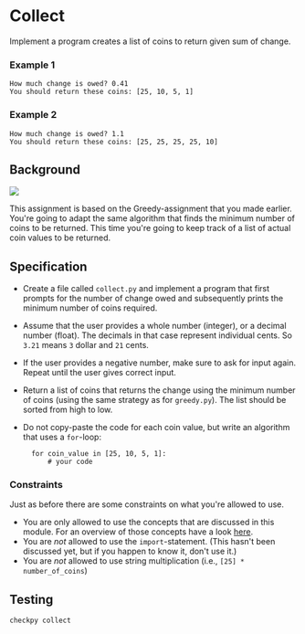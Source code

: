 # Collect

Implement a program creates a list of coins to return given sum of change.

### Example 1

	How much change is owed? 0.41
	You should return these coins: [25, 10, 5, 1]

### Example 2

	How much change is owed? 1.1
	You should return these coins: [25, 25, 25, 25, 10]

## Background

![](coinchange.png)

This assignment is based on the Greedy-assignment that you made earlier. You're going to adapt the same algorithm that finds the minimum number of coins to be returned. This time you're going to keep track of a list of actual coin values to be returned.

## Specification

* Create a file called `collect.py` and implement a program that first prompts for the number of change owed and subsequently prints the minimum number of coins required.

* Assume that the user provides a whole number (integer), or a decimal number (float). The decimals in that case represent individual cents. So `3.21` means `3` dollar and `21` cents.

* If the user provides a negative number, make sure to ask for input again. Repeat until the user gives correct input.

* Return a list of coins that returns the change using the minimum number of coins (using the same strategy as for `greedy.py`). The list should be sorted from high to low.

* Do not copy-paste the code for each coin value, but write an algorithm that uses a `for`-loop:

		for coin_value in [25, 10, 5, 1]:
			# your code

### Constraints

Just as before there are some constraints on what you're allowed to use.

* You are only allowed to use the concepts that are discussed in this module.
For an overview of those concepts have a look [here](/python/en/overview).
* You are *not* allowed to use the `import`-statement. (This hasn't been discussed yet, but if you happen to know it, don't use it.)
* You are *not* allowed to use string multiplication (i.e., `[25] * number_of_coins`)

## Testing

	checkpy collect
